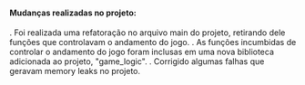#### Mudanças realizadas no projeto:

. Foi realizada uma refatoração no arquivo main do projeto, retirando dele funções que controlavam o andamento do jogo.
. As funções incumbidas de controlar o andamento do jogo foram inclusas em uma nova biblioteca adicionada ao projeto, "game_logic".
. Corrigido algumas falhas que geravam memory leaks no projeto.


